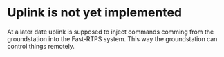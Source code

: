 # Uplink is not yet implemented
At a later date uplink is supposed to inject commands comming from the groundstation
into the Fast-RTPS system. This way the groundstation can control things remotely.
